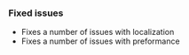 ### Fixed issues
- Fixes a number of issues with localization
- Fixes a number of issues with preformance